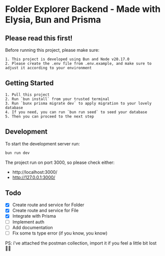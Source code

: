 # Folder Explorer Backend - Made with Elysia, Bun and Prisma

## Please read this first!

Before running this project, please make sure:

```
1. This project is developed using Bun and Node v20.17.0
2. Please create the .env file from .env.example, and make sure to adjust it according to your environment
```

## Getting Started

```
1. Pull this project
2. Run `bun install` from your trusted terminal
3. Run `bunx prisma migrate dev` to apply migration to your lovely database
4. If you need, you can run `bun run seed` to seed your database
5. Then you can proceed to the next step
```

## Development

To start the development server run:

```bash
bun run dev
```

The project run on port 3000, so please check either:

- http://localhost:3000/
- http://127.0.0.1:3000/

## Todo

- [x] Create route and service for Folder
- [x] Create route and service for File
- [x] Integrate with Prisma
- [ ] Implement auth
- [ ] Add documentation
- [ ] Fix some ts type error (if you know, you know)

PS: i've attached the postman collection, import it if you feel a little bit lost ✌🏻
